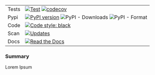 | | |
|---|---|
| Tests | [![Test](https://github.com/fptiangco/stringtoolsfpat/actions/workflows/test_uploadpypi.yaml/badge.svg)](https://github.com/fptiangco/stringtoolsfpat/actions/workflows/test_uploadpypi.yaml) [![codecov](https://codecov.io/gh/fptiangco/stringtoolsfpat/branch/main/graph/badge.svg?token=EQSINEBTEU)](https://codecov.io/gh/fptiangco/stringtoolsfpat) |
| Pypi | [![PyPI version](https://badge.fury.io/py/stringtoolsfpat.svg)](https://badge.fury.io/py/stringtoolsfpat) ![PyPI - Downloads](https://img.shields.io/pypi/dm/stringtoolsfpat) ![PyPI - Format](https://img.shields.io/pypi/format/stringtoolsfpat) |
| Code | <a href="https://github.com/psf/black"><img alt="Code style: black" src="https://img.shields.io/badge/code%20style-black-000000.svg"></a> |
|Scan | [![Updates](https://pyup.io/repos/github/fptiangco/stringtoolsfpat/shield.svg)](https://pyup.io/repos/github/fptiangco/stringtoolsfpat/) |
| Docs | [![Read the Docs](https://readthedocs.org/projects/stringtoolsfpat/badge/?version=latest)](https://stringtoolsfpat.readthedocs.io/en/latest/) |



### Summary
Lorem Ipsum

